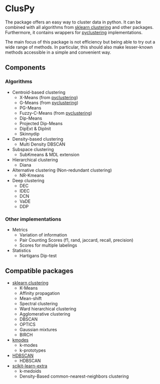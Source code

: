 # ClusPy

The package offers an easy way to cluster data in python.
It can be combined with all algorithms from [sklearn clustering](https://scikit-learn.org/stable/modules/clustering.html) 
and other packages.
Furthermore, it contains wrappers for [pyclustering](https://pyclustering.github.io/) implementations.

The main focus of this package is not efficiency but being able to try out a wide range of methods.
In particular, this should also make lesser-known methods accessible in a simple and convenient way.

## Components

### Algorithms

- Centroid-based clustering
    - X-Means (from [pyclustering](https://pyclustering.github.io/docs/0.10.0/html/d2/d8b/namespacepyclustering_1_1cluster_1_1xmeans.html))
    - G-Means (from [pyclustering](https://pyclustering.github.io/docs/0.10.0/html/dc/d86/namespacepyclustering_1_1cluster_1_1gmeans.html))
    - PG-Means
    - Fuzzy-C-Means (from [pyclustering](https://pyclustering.github.io/docs/0.10.0/html/de/df0/namespacepyclustering_1_1cluster_1_1fcm.html))
    - Dip-Means
    - Projected Dip-Means
    - DipExt & DipInit
    - Skinnydip
- Density-based clustering
    - Multi Density DBSCAN
- Subspace clustering
    - SubKmeans & MDL extension
- Hierarchical clustering
    - Diana
- Alternative clustering (Non-redundant clustering)
    - NR-Kmeans
- Deep clustering
    - DEC
    - IDEC
    - DCN
    - VaDE
    - DDP
    
### Other implementations

- Metrics
    - Variation of information
    - Pair Counting Scores (f1, rand, jaccard, recall, precision)
    - Scores for multiple labelings
- Statistics
    - Hartigans Dip-test
    
## Compatible packages

- [sklearn clustering](https://scikit-learn.org/stable/modules/clustering.html) 
    - K-Means
    - Affinity propagation
    - Mean-shift
    - Spectral clustering
    - Ward hierarchical clustering
    - Agglomerative clustering
    - DBSCAN
    - OPTICS
    - Gaussian mixtures
	- BIRCH
- [kmodes](https://github.com/nicodv/kmodes)
    - k-modes
    - k-prototypes 
- [HDBSCAN](https://hdbscan.readthedocs.io/en/latest/how_hdbscan_works.html)
    - HDBSCAN
- [scikit-learn-extra](https://scikit-learn-extra.readthedocs.io/en/latest/index.html)
    - k-medoids
    - Density-Based common-nearest-neighbors clustering
